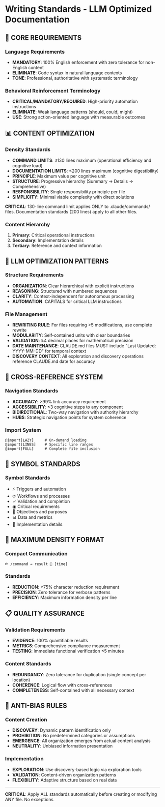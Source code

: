 # Writing Standards - LLM Optimized Documentation

## 🎯 CORE REQUIREMENTS

### Language Requirements
- **MANDATORY**: 100% English enforcement with zero tolerance for non-English content
- **ELIMINATE**: Code syntax in natural language contexts
- **TONE**: Professional, authoritative with systematic terminology

### Behavioral Reinforcement Terminology
- **CRITICAL/MANDATORY/REQUIRED**: High-priority automation instructions
- **ELIMINATE**: Weak language patterns (should, could, might)
- **USE**: Strong action-oriented language with measurable outcomes

## 📊 CONTENT OPTIMIZATION

### Density Standards
- **COMMAND LIMITS**: ≤130 lines maximum (operational efficiency and cognitive load)
- **DOCUMENTATION LIMITS**: ≤200 lines maximum (cognitive digestibility)
- **PRINCIPLE**: Maximum value per cognitive unit
- **STRUCTURE**: Progressive hierarchy (Summary → Details → Comprehensive)
- **RESPONSIBILITY**: Single responsibility principle per file
- **SIMPLICITY**: Minimal viable complexity with direct solutions

**CRITICAL**: 130-line command limit applies ONLY to .claude/commands/ files. Documentation standards (200 lines) apply to all other files.

### Content Hierarchy
1. **Primary**: Critical operational instructions
2. **Secondary**: Implementation details
3. **Tertiary**: Reference and context information

## 🔧 LLM OPTIMIZATION PATTERNS

### Structure Requirements
- **ORGANIZATION**: Clear hierarchical with explicit instructions
- **REASONING**: Structured with numbered sequences
- **CLARITY**: Context-independent for autonomous processing
- **AUTOMATION**: CAPITALS for critical LLM instructions

### File Management
- **REWRITING RULE**: For files requiring >5 modifications, use complete rewrite
- **MODULARITY**: Self-contained units with clear boundaries
- **VALIDATION**: ≥4 decimal places for mathematical precision
- **DATE MAINTENANCE**: CLAUDE.md files MUST include "Last Updated: YYYY-MM-DD" for temporal context
- **DISCOVERY CONTEXT**: All exploration and discovery operations reference CLAUDE.md date for accuracy

## 🔗 CROSS-REFERENCE SYSTEM

### Navigation Standards
- **ACCURACY**: >99% link accuracy requirement
- **ACCESSIBILITY**: ≤3 cognitive steps to any component
- **BIDIRECTIONAL**: Two-way navigation with authority hierarchy
- **HUBS**: Strategic navigation points for system coherence

### Import System
```
@import[LAZY]     # On-demand loading
@import[LINES]    # Specific line ranges
@import[FULL]     # Complete file inclusion
```

## 📝 SYMBOL STANDARDS

### Symbol Standards
- ⚡ Triggers and automation
- ⟳ Workflows and processes
- ✓ Validation and completion
- ◉ Critical requirements
- 🎯 Objectives and purposes
- 📊 Data and metrics
- 🔧 Implementation details

## 🎯 MAXIMUM DENSITY FORMAT

### Compact Communication
```
⟳ /command → result 🎯 [time]
```

### Standards
- **REDUCTION**: ≥75% character reduction requirement
- **PRECISION**: Zero tolerance for verbose patterns
- **EFFICIENCY**: Maximum information density per line

## 📋 QUALITY ASSURANCE

### Validation Requirements
- **EVIDENCE**: 100% quantifiable results
- **METRICS**: Comprehensive compliance measurement
- **TESTING**: Immediate functional verification ≤5 minutes

### Content Standards
- **REDUNDANCY**: Zero tolerance for duplication (single concept per location)
- **COHERENCE**: Logical flow with cross-references
- **COMPLETENESS**: Self-contained with all necessary context

## 🚫 ANTI-BIAS RULES

### Content Creation
- **DISCOVERY**: Dynamic pattern identification only
- **PROHIBITION**: No predetermined categories or assumptions
- **EMERGENCE**: All organization emerges from actual content analysis
- **NEUTRALITY**: Unbiased information presentation

### Implementation
- **EXPLORATION**: Use discovery-based logic via exploration tools
- **VALIDATION**: Content-driven organization patterns
- **FLEXIBILITY**: Adaptive structure based on real data

---

**CRITICAL**: Apply ALL standards automatically before creating or modifying ANY file. No exceptions.